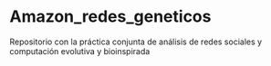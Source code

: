 # Amazon_redes_geneticos
Repositorio con la práctica conjunta de análisis de redes sociales y computación evolutiva y bioinspirada
